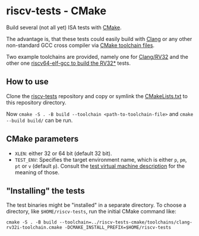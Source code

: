 riscv-tests - CMake
===================

Build several (not all yet) ISA tests with
[CMake](https://cmake.org/).

The advantage is, that these tests could easily build with
[Clang](https://clang.llvm.org/) or any other non-standard GCC cross
compiler via [CMake toolchain
files](https://cmake.org/cmake/help/latest/manual/cmake-toolchains.7.html).

Two example toolchains are provided, namely one for
[Clang/RV32](toolchains/clang-rv32i-toolchain.cmake) and the other one
[riscv64-elf-gcc to build the
RV32*](toolchains/gcc-rv32i-toolchain.cmake) tests.

How to use
----------

Clone the
[riscv-tests](https://github.com/riscv-software-src/riscv-tests)
repository and copy or symlink the [CMakeLists.txt](CMakeLists.txt) to
this repository directory.

Now `cmake -S . -B build --toolchain <path-to-toolchain-file>` and
`cmake --build build/` can be run.

CMake parameters
----------------

- `XLEN`: either 32 or 64 bit (default 32 bit).
- `TEST_ENV`: Specifies the target environment name, which is either
  `p`, `pm`, `pt` or `v` (default `p`). Consult the [test virtual
  machine
  description](https://github.com/riscv-software-src/riscv-tests#test-virtual-machines)
  for the meaning of those.

"Installing" the tests
----------------------

The test binaries might be "installed" in a separate directory. To
choose a directory, like `$HOME/riscv-tests`, run the initial CMake
command like:

```shell
cmake -S . -B build --toolchain=../riscv-tests-cmake/toolchains/clang-rv32i-toolchain.cmake -DCMAKE_INSTALL_PREFIX=$HOME/riscv-tests
```
